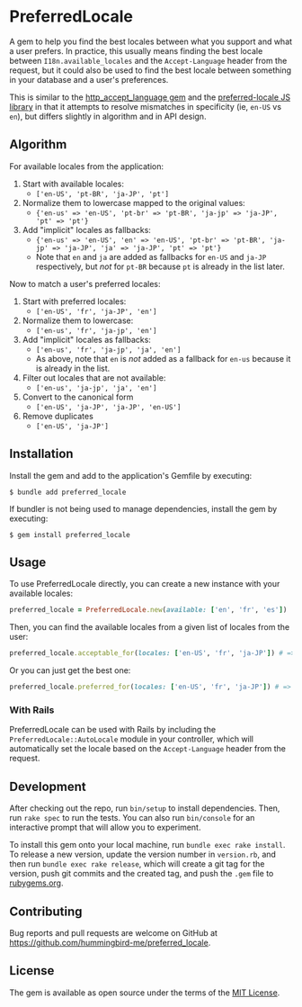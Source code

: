 # PreferredLocale

A gem to help you find the best locales between what you support and what a user prefers. In
practice, this usually means finding the best locale between `I18n.available_locales` and the
`Accept-Language` header from the request, but it could also be used to find the best locale between
something in your database and a user's preferences.

This is similar to the [http_accept_language gem](https://github.com/iain/http_accept_language) and
the [preferred-locale JS library](https://github.com/wopian/preferred-locale) in that it attempts to
resolve mismatches in specificity (ie, `en-US` vs `en`), but differs slightly in algorithm and in
API design.

## Algorithm

For available locales from the application:

1. Start with available locales:
   - `['en-US', 'pt-BR', 'ja-JP', 'pt']`
2. Normalize them to lowercase mapped to the original values:
   - `{'en-us' => 'en-US', 'pt-br' => 'pt-BR', 'ja-jp' => 'ja-JP', 'pt' => 'pt'}`
3. Add "implicit" locales as fallbacks:
   - `{'en-us' => 'en-US', 'en' => 'en-US', 'pt-br' => 'pt-BR', 'ja-jp' => 'ja-JP', 'ja' => 'ja-JP',
     'pt' => 'pt'}`
   - Note that `en` and `ja` are added as fallbacks for `en-US` and `ja-JP` respectively, but *not*
     for `pt-BR` because `pt` is already in the list later.

Now to match a user's preferred locales:

1. Start with preferred locales:
   - `['en-US', 'fr', 'ja-JP', 'en']`
2. Normalize them to lowercase:
   - `['en-us', 'fr', 'ja-jp', 'en']`
3. Add "implicit" locales as fallbacks:
   - `['en-us', 'fr', 'ja-jp', 'ja', 'en']`
   - As above, note that `en` is *not* added as a fallback for `en-us` because it is already in the
     list.
4. Filter out locales that are not available:
   - `['en-us', 'ja-jp', 'ja', 'en']`
5. Convert to the canonical form
   - `['en-US', 'ja-JP', 'ja-JP', 'en-US']`
6. Remove duplicates
   - `['en-US', 'ja-JP']`

## Installation

Install the gem and add to the application's Gemfile by executing:

```shell
$ bundle add preferred_locale
```

If bundler is not being used to manage dependencies, install the gem by executing:

```shell
$ gem install preferred_locale
```

## Usage

To use PreferredLocale directly, you can create a new instance with your available locales:

```ruby
preferred_locale = PreferredLocale.new(available: ['en', 'fr', 'es'])
```

Then, you can find the available locales from a given list of locales from the user:

```ruby
preferred_locale.acceptable_for(locales: ['en-US', 'fr', 'ja-JP']) # => ['en', 'fr']
```

Or you can just get the best one:

```ruby
preferred_locale.preferred_for(locales: ['en-US', 'fr', 'ja-JP']) # => 'en'
```

### With Rails

PreferredLocale can be used with Rails by including the `PreferredLocale::AutoLocale` module in your
controller, which will automatically set the locale based on the `Accept-Language` header from the
request.

## Development

After checking out the repo, run `bin/setup` to install dependencies. Then, run `rake spec` to run
the tests. You can also run `bin/console` for an interactive prompt that will allow you to
experiment.

To install this gem onto your local machine, run `bundle exec rake install`. To release a new
version, update the version number in `version.rb`, and then run `bundle exec rake release`, which
will create a git tag for the version, push git commits and the created tag, and push the `.gem`
file to [rubygems.org](https://rubygems.org).

## Contributing

Bug reports and pull requests are welcome on GitHub at https://github.com/hummingbird-me/preferred_locale.

## License

The gem is available as open source under the terms of the [MIT
License](https://opensource.org/licenses/MIT).
